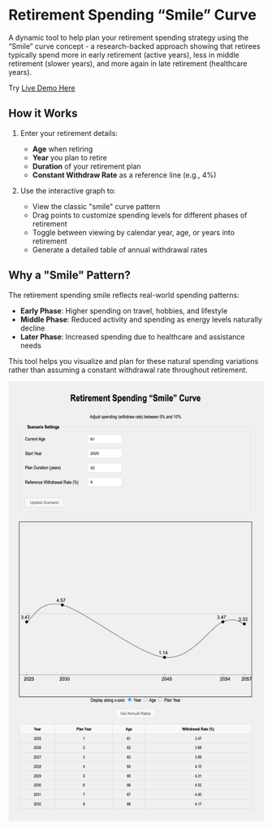 # Retirement Spending &ldquo;Smile&rdquo; Curve

A dynamic tool to help plan your retirement spending strategy using the &ldquo;Smile&rdquo; curve concept - a research-backed approach showing that retirees typically spend more in early retirement (active years), less in middle retirement (slower years), and more again in late retirement (healthcare years).

Try [Live Demo Here](https://buzcarter.github.io/spending-smile-graph/)

## How it Works

1. Enter your retirement details:
   - **Age** when retiring
   - **Year** you plan to retire
   - **Duration** of your retirement plan
   - **Constant Withdraw Rate** as a reference line (e.g., 4%)

2. Use the interactive graph to:

   - View the classic "smile" curve pattern
   - Drag points to customize spending levels for different phases of retirement
   - Toggle between viewing by calendar year, age, or years into retirement
   - Generate a detailed table of annual withdrawal rates

## Why a "Smile" Pattern?

The retirement spending smile reflects real-world spending patterns:

- **Early Phase**: Higher spending on travel, hobbies, and lifestyle
- **Middle Phase**: Reduced activity and spending as energy levels naturally decline
- **Later Phase**: Increased spending due to healthcare and assistance needs

This tool helps you visualize and plan for these natural spending variations rather than assuming a constant withdrawal rate throughout retirement.

![Screenshot](./images/screenshot.png)
